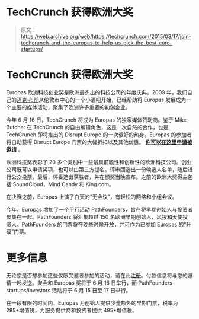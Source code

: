# TechCrunch 获得欧洲大奖

> 原文：<https://web.archive.org/web/https://techcrunch.com/2015/03/17/join-techcrunch-and-the-europas-to-help-us-pick-the-best-euro-startups/>

# TechCrunch 获得欧洲大奖

Europas 欧洲科技创业奖是欧洲最杰出的科技公司的年度庆典。2009 年，我们自己的[迈克·布彻](https://web.archive.org/web/20221207194023/https://beta.techcrunch.com/author/mike-butcher/)从伦敦市中心的一个小酒吧开始，已经帮助将 Europas 发展成为一个主要的媒体活动，聚集了欧洲许多重要的初创企业。

今年 6 月 16 日，TechCrunch 将成为 Europas 的独家媒体赞助商。鉴于 Mike Butcher 在 TechCrunch 的自由编辑角色，这是一次自然的合作，也是 TechCrunch 即将推出的 Disrupt Europe 的一次很好的热身。Europas 的参加者将自动获得 Disrupt Europe 门票的大幅折扣以及其他优惠。 [**你可以在这里申请被邀请**](https://web.archive.org/web/20221207194023/http://eepurl.com/3n15T) 。

欧洲科技奖表彰了 20 多个类别中一些最具前瞻性和创新性的欧洲科技公司。创业公司既可以申请奖项，也可以由第三方提名。评审团选出一份候选人名单，随后进行公众投票。最后，评委选出获胜者，并在颁奖当晚宣布。之前的欧洲大奖得主包括 SoundCloud，Mind Candy 和 King.com。

在决赛之前，Europas 上演了白天的“无会议”，有轻松的网络和小组会议。

今年，Europas 增加了一个平行活动 PathFounders，旨在将早期创始人与投资者聚集在一起。PathFounders 将汇集超过 150 名欧洲早期创始人、风投和天使投资人。PathFounders 的门票将在晚些时候开放，并可作为已参加 Europas 的“升级”门票。

# 更多信息

无论您是否想参加这些仅限受邀者参加的活动，请在此[注册](https://web.archive.org/web/20221207194023/http://eepurl.com/3n15T)。付款信息将与您的邀请一起发送。聚会和 Europas 奖将于 6 月 16 日举行，而 PathFounders startups/investors 活动将于 6 月 15 日至 17 日举行。

在一段有限的时间内，Europas 为创始人提供少量额外的早期门票，税率为 295+增值税，为服务提供商和投资者提供 495+增值税。